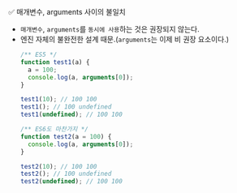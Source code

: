 ✅ 매개변수, arguments 사이의 불일치

* `매개변수`, `arguments`를 `동시에 사용`하는 것은 권장되지 않는다.
* 엔진 자체의 불완전한 설계 때문.(`arguments`는 이제 비 권장 요소이다.)
  ```javascript
  /** ES5 */
  function test1(a) {
    a = 100;
    console.log(a, arguments[0]);
  }

  test1(10); // 100 100
  test1(); // 100 undefined
  test1(undefined); // 100 100

  /** ES6도 마찬가지 */
  function test2(a = 100) {
    console.log(a, arguments[0]);
  }

  test2(10); // 100 100
  test2(); // 100 undefined
  test2(undefined); // 100 100
  ```